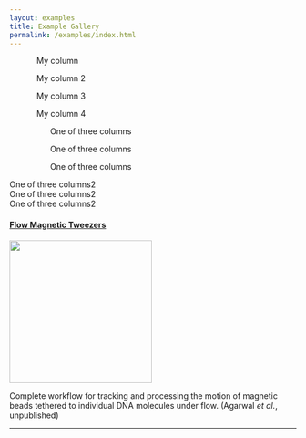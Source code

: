 ```yaml
---
layout: examples
title: Example Gallery
permalink: /examples/index.html
---
```


<ol class='container-lg clearfix'>
  <ol class='col-4 float-left border p-4'>
    My column
  </ol>
  <ol class='col-4 float-left border p-4'>
    My column 2
  </ol>
</ol>

<ol>
  <ol>
    My column 3
  </ol>
  <ol>
    My column 4
  </ol>
</ol>


<ol class="container">
  <ol class="row">
    <ol class="col-sm">
      One of three columns
    </ol>
    <ol class="col-sm">
      One of three columns
    </ol>
    <ol class="col-sm">
      One of three columns
    </ol>
  </ol>
</ol>

<div class="container">
  <div class="row">
    <div class="col-sm">
      One of three columns2
    </div>
    <div class="col-sm">
      One of three columns2
    </div>
    <div class="col-sm">
      One of three columns2
    </div>
  </div>
</div>


#### [Flow Magnetic Tweezers](flow-Magnetic-Tweezers)

<img align='center' src='{{site.baseurl}}/examples/img/index/img1.png' width='250' />


Complete workflow for tracking and processing the motion of magnetic beads tethered to individual DNA molecules under flow. (Agarwal _et al._, unpublished)


---
